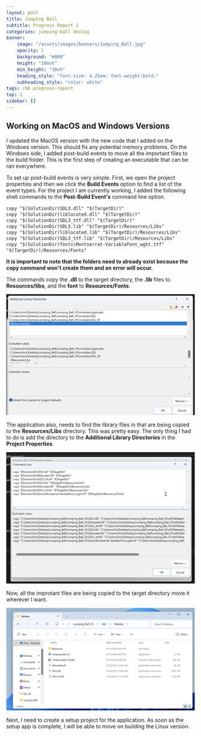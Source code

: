 ```yaml
---
layout: post
title: Jumping Ball
subtitle: Progress Report 2
categories: jumping-ball devlog
banner:
    image: "/assets/images/banners/Jumping_Ball.jpg"
    opacity: 1
    background: "#000"
    height: "100vh"
    min_height: "38vh"
    heading_style: "font-size: 4.25em; font-weight:bold;"
    subheading_style: "color: white"
tags: rbb progress-report
top: 1
sidebar: []
---
```


## Working on MacOS and Windows Versions

I updated the MacOS version with the new code that I added on the Windows version. This 
should fix any potential memory problems. On the Windows side, I added post-build events to
move all the important files to the build folder. This is the first step of creating an executable 
that can be ran everywhere.

To set up post-build events is very simple. First, we open the project properties and then we click the
**Build Events** option to find a list of the event types. For the project I am currently 
working, I added the following shell commands to the **Post-Build Event's** command line option.

```shell
copy "$(SolutionDir)SDL3.dll" "$(TargetDir)"
copy "$(SolutionDir)liblocated.dll" "$(TargetDir)"
copy "$(SolutionDir)SDL3_ttf.dll" "$(TargetDir)"
copy "$(SolutionDir)SDL3.lib" "$(TargetDir)/Resources/Libs"
copy "$(SolutionDir)liblocated.lib" "$(TargetDir)/Resources/Libs"
copy "$(SolutionDir)SDL3_ttf.lib" "$(TargetDir)/Resources/Libs"
copy "$(SolutionDir)fonts\Montserrat-VariableFont_wght.ttf" "$(TargetDir)/Resources/Fonts"
```
**It is important to note that the folders need to already exist because the copy command won't 
create them and an error will occur.**

The commands copy the **.dll** to the target directory, the **.lib** files to **Resources/libs**, and 
the **font** to **Resources/Fonts**.

![This is a screenshot of Visual Studio showing how the shell commands have been set up in the post-build event option.](/assets/images/jumping-ball-screenshot-for-blog-1.png)

The application also, needs to find the library files in that are being copied to the **Resources/Libs** directory.
This was pretty easy. The only thing I had to do is add the directory to the **Additional Library Directories** in the 
**Project Properties**.

![This is a screenshot of Visual Studio showing the updated additional library option with the new directory.](/assets/images/jumping-ball-screenshot-for-blog-2.png)

Now, all the improtant files are being copied to the target directory move it wherever I want.

![This is a screenshot of the Windows file explorer that shows all the files neatly placed in the target directory](/assets/images/jumping-ball-screenshot-for-blog-3.png)

Next, I need to create a setup project for the application. As soon as the setup app is complete, I will be able to move on building the 
Linux version.